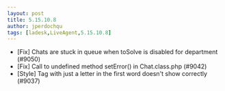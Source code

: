 ```yaml
---
layout: post
title: 5.15.10.8
author: jperdochqu
tags: [ladesk,LiveAgent,5.15.10.8]
---
```


- [Fix] Chats are stuck in queue when toSolve is disabled for department (#9050)
- [Fix] Call to undefined method setError() in Chat.class.php (#9042)
- [Style] Tag with just a letter in the first word doesn't show correctly (#9037)
